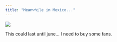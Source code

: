 ```yaml
---
title: "Meanwhile in Mexico..."
---
```


![](http://static.cyprio.net/wtf/./weather-oaxaca.png)

This could last until june... I need to buy some fans.

